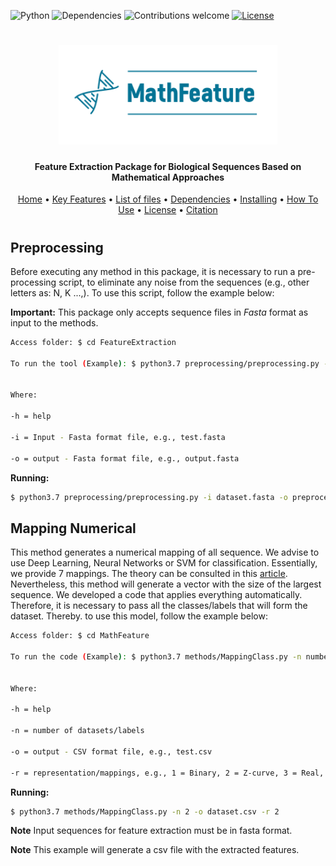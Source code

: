 ![Python](https://img.shields.io/badge/python-v3.6+-blue.svg)
![Dependencies](https://img.shields.io/badge/dependencies-up%20to%20date-brightgreen.svg)
![Contributions welcome](https://img.shields.io/badge/contributions-welcome-orange.svg)
[![License](https://img.shields.io/badge/license-MIT-blue.svg)](https://opensource.org/licenses/MIT)

<h1 align="center">
  <img src="https://github.com/Bonidia/MathFeature/blob/master/img/MathFeature.png" alt="MathFeature" width="350">
</h1>

<h4 align="center">Feature Extraction Package for Biological Sequences Based on Mathematical Approaches</h4>
	
<p align="center">
  <a href="https://github.com/Bonidia/MathFeature">Home</a> •
  <a href="#authors">Key Features</a> •
  <a href="#list-of-files">List of files</a> •
  <a href="#dependencies">Dependencies</a> •
  <a href="#installing-dependencies-and-package">Installing</a> •
  <a href="#how-to-use">How To Use</a> •
  <a href="#license">License</a> •
  <a href="#citation">Citation</a> 
</p>

<h1 align="center"></h1>

## Preprocessing

Before executing any method in this package, it is necessary to run a pre-processing script, to eliminate any noise from the sequences (e.g., other letters as: N, K ...,). To use this script, follow the example below:

**Important:** This package only accepts sequence files in *Fasta* format as input to the methods.

```sh
Access folder: $ cd FeatureExtraction
 
To run the tool (Example): $ python3.7 preprocessing/preprocessing.py -i input -o output


Where:

-h = help

-i = Input - Fasta format file, e.g., test.fasta

-o = output - Fasta format file, e.g., output.fasta
```

**Running:**

```sh
$ python3.7 preprocessing/preprocessing.py -i dataset.fasta -o preprocessing.fasta 
```


## Mapping Numerical

This method generates a numerical mapping of all sequence. We advise to use Deep Learning, Neural Networks or SVM for classification. Essentially, we provide 7 mappings. The theory can be consulted in this [article](https://www.biorxiv.org/content/10.1101/2020.06.08.140368v2). Nevertheless, this method will generate a vector with the size of the largest sequence. We developed a code that applies everything automatically. Therefore, it is necessary to pass all the classes/labels that will form the dataset. Thereby. to use this model, follow the example below:

```sh
Access folder: $ cd MathFeature
 
To run the code (Example): $ python3.7 methods/MappingClass.py -n number of datasets/labels -o output -r representation


Where:

-h = help

-n = number of datasets/labels

-o = output - CSV format file, e.g., test.csv

-r = representation/mappings, e.g., 1 = Binary, 2 = Z-curve, 3 = Real, 4 = Integer, 5 = EIIP, 6 = Complex Number, 7 = Atomic Number.
```

**Running:**

```sh
$ python3.7 methods/MappingClass.py -n 2 -o dataset.csv -r 2
```

**Note** Input sequences for feature extraction must be in fasta format.

**Note** This example will generate a csv file with the extracted features.